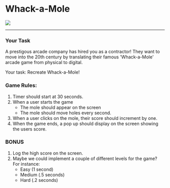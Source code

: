 # Whack-a-Mole

![](https://i.pinimg.com/originals/99/26/be/9926be4285faf2c18f61103c2096bfb7.gif)

--- 

### Your Task

A prestigous arcade company has hired you as a contractor! They want to move into the 20th century by translating their famous 'Whack-a-Mole' arcade game from physical to digital. 

Your task: Recreate Whack-a-Mole!

### Game Rules:

1. Timer should start at 30 seconds.
2. When a user starts the game
    * The mole should appear on the screen
    * The mole should move holes every second. 
3. When a user clicks on the mole, their score should increment by one.
4. When the game ends, a pop up should display on the screen showing the users score.

### BONUS

1. Log the high score on the screen.
2. Maybe we could implement a couple of different levels for the game? For instance:
    * Easy (1 second)
    * Medium (.5 seconds)
    * Hard (.2 seconds)